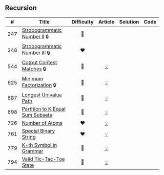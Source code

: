 
## Recursion

|#|Title|Difficulty|Article|Solution|Code|
|:---:|---|:---:|:---:|:---:|:---:|
|247|[Strobogrammatic Number II](https://leetcode.com/problems/strobogrammatic-number-ii) 🔒|🧡||||
|248|[Strobogrammatic Number III](https://leetcode.com/problems/strobogrammatic-number-iii) 🔒|❤️||||
|544|[Output Contest Matches](https://leetcode.com/problems/output-contest-matches) 🔒|🧡|[💡](https://leetcode.com/articles/output-contest-matches)|||
|625|[Minimum Factorization](https://leetcode.com/problems/minimum-factorization) 🔒|🧡|[💡](https://leetcode.com/articles/minimum-factorization)|||
|687|[Longest Univalue Path](https://leetcode.com/problems/longest-univalue-path) |💚|[💡](https://leetcode.com/articles/longest-univalue-path)|||
|698|[Partition to K Equal Sum Subsets](https://leetcode.com/problems/partition-to-k-equal-sum-subsets) |🧡|[💡](https://leetcode.com/articles/partition-to-k-equal-sum-subsets)|||
|726|[Number of Atoms](https://leetcode.com/problems/number-of-atoms) |❤️|[💡](https://leetcode.com/articles/number-of-atoms)|||
|761|[Special Binary String](https://leetcode.com/problems/special-binary-string) |❤️|[💡](https://leetcode.com/articles/special-binary-string)|||
|779|[K-th Symbol in Grammar](https://leetcode.com/problems/k-th-symbol-in-grammar) |🧡|[💡](https://leetcode.com/articles/k-th-symbol-in-grammar)|||
|794|[Valid Tic-Tac-Toe State](https://leetcode.com/problems/valid-tic-tac-toe-state) |🧡|[💡](https://leetcode.com/articles/valid-tic-tac-toe-state)|||
